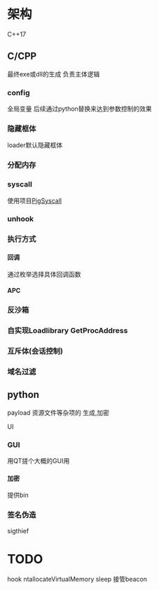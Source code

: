 # 架构

C++17

## C/CPP

最终exe或dll的生成 负责主体逻辑

### config

全局变量 后续通过python替换来达到参数控制的效果

### 隐藏框体

loader默认隐藏框体

### 分配内存

### syscall

使用项目[PigSyscall](https://github.com/evilashz/PigSyscall)

### unhook

### 执行方式

#### 回调

通过枚举选择具体回调函数

#### APC





### 反沙箱

### 自实现Loadlibrary GetProcAddress

### 互斥体(会话控制)

### 域名过滤

## python

payload 资源文件等杂项的 生成,加密

UI

### GUI

用QT搓个大概的GUI用

#### 加密

提供bin

### 签名伪造

sigthief

# TODO

hook ntallocateVirtualMemory sleep 接管beacon

